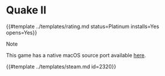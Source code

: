 # Quake II
<!-- script:Aliases [
    "Quake 2"
] -->

{{#template ../templates/rating.md status=Platinum installs=Yes opens=Yes}} 

> [!NOTE]
> This game has a native macOS source port available [here](https://www.macsourceports.com/game/quake2).

{{#template ../templates/steam.md id=2320}}
